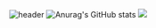 ![header](https://capsule-render.vercel.app/api?type=cylinder&color=autoheight=300&section=header&text=Welcome)
![Anurag's GitHub stats](https://github-readme-stats.vercel.app/api?username=Jhoon00&show_icons=true&theme=gruvbox)
![](https://github-readme-stats.vercel.app/api/top-langs/?username=Jhoon00&hide=css,html&langs_count=5&layout=compact&theme=material-palenight&hide_border=true&bg_color=20232a&icon_color=E3E3E3A8&text_color=fff&title_color=918FE0&count_private=true&langs_count=30&card_width=360)
